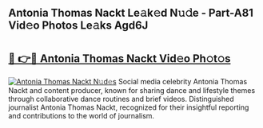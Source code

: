 ## Antonia Thomas Nackt Le𝚊k𝚎d N𝚞𝚍e - Part-A81 Vid𝚎o Photos Le𝚊ks Agd6J

# <h2><a href="http://fb2o9ug.evod.top/?m=Antonia+Thomas+Nackt">🔗 👉🔴 Antonia Thomas Nackt Vid𝚎o Ph𝚘t𝚘s</a></h2>

[![Antonia Thomas Nackt N𝚞d𝚎s](https://i.imgur.com/8V9OHl7.gif)](http://fb2o9ug.evod.top/?m=Antonia+Thomas+Nackt)
Social media celebrity Antonia Thomas Nackt and content producer, known for sharing dance and lifestyle themes through collaborative dance routines and brief videos. Distinguished journalist Antonia Thomas Nackt, recognized for their insightful reporting and contributions to the world of journalism. 
